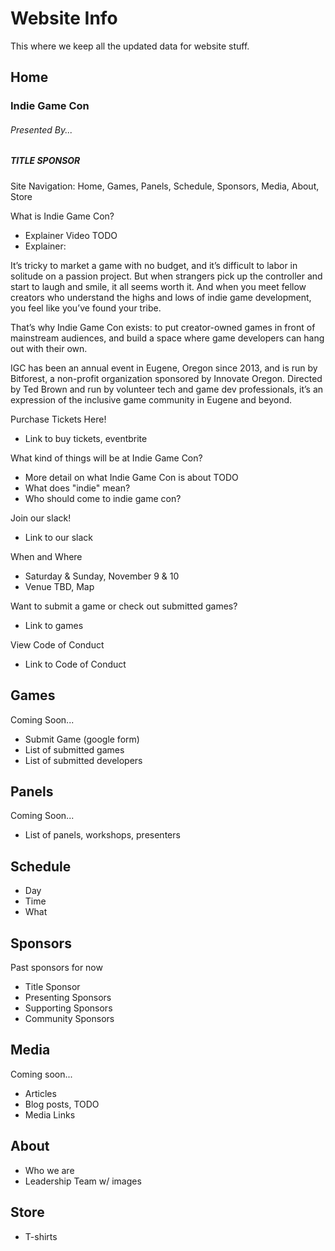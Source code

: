 # Website Info
This where we keep all the updated data for website stuff.

## Home
### Indie Game Con
###### Presented By...
##### TITLE SPONSOR

Site Navigation:
Home, Games, Panels, Schedule, Sponsors, Media, About, Store

What is Indie Game Con?
- Explainer Video TODO
- Explainer:

It’s tricky to market a game with no budget, and it’s difficult to labor in solitude on a passion project. But when strangers pick up the controller and start to laugh and smile, it all seems worth it. And when you meet fellow creators who understand the highs and lows of indie game development, you feel like you’ve found your tribe.

That’s why Indie Game Con exists: to put creator-owned games in front of mainstream audiences, and build a space where game developers can hang out with their own.

IGC has been an annual event in Eugene, Oregon since 2013, and is run by Bitforest, a non-profit organization sponsored by Innovate Oregon. Directed by Ted Brown and run by volunteer tech and game dev professionals, it’s an expression of the inclusive game community in Eugene and beyond.

Purchase Tickets Here!
- Link to buy tickets, eventbrite

What kind of things will be at Indie Game Con?
- More detail on what Indie Game Con is about TODO
- What does "indie" mean?
- Who should come to indie game con?

Join our slack!
- Link to our slack

When and Where
- Saturday & Sunday, November 9 & 10
- Venue TBD, Map

Want to submit a game or check out submitted games?
- Link to games

View Code of Conduct
- Link to Code of Conduct

## Games
Coming Soon...
- Submit Game (google form)
- List of submitted games
- List of submitted developers

## Panels
Coming Soon...
- List of panels, workshops, presenters

## Schedule
- Day
- Time
- What

## Sponsors
Past sponsors for now
- Title Sponsor
- Presenting Sponsors
- Supporting Sponsors
- Community Sponsors

## Media
Coming soon...
- Articles
- Blog posts, TODO
- Media Links

## About
- Who we are
- Leadership Team w/ images

## Store
- T-shirts
